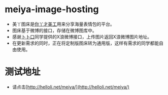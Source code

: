 # meiya-image-hosting

* 美丫图床是[你丫才美工](http://weibo.com/honghaier555)用来分享海量表情包的平台。
* 图床基于微博的接口，存储在微博图库中。
* 感谢[卜卜口](https://github.com/itorr)同学提供的X浪微博接口，上传图片返回X浪微博图片地址。
* 在更新需求的同时，正在将定制版图床转为通用版，这样有需求的同学都能自由使用。

# 测试地址
* 请点击[http://helloli.net/meiya/](http://helloli.net/meiya/)